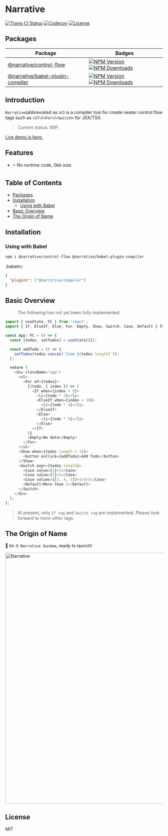 # Narrative

<p>
  <a href="https://travis-ci.org/joe-sky/narrative"><img src="https://travis-ci.org/joe-sky/narrative.svg?branch=master" alt="Travis CI Status"></a>
  <a href="https://codecov.io/gh/joe-sky/narrative"><img src="https://codecov.io/gh/joe-sky/narrative/branch/master/graph/badge.svg" alt="Codecov"></a>
  <a href="https://www.npmjs.com/package/@narrative/core"><img src="https://img.shields.io/npm/l/@narrative/core.svg" alt="License"></a>
</p>

## Packages

| Package                                                                                                             | Badges                                                                                                                                                                                                                                                                                                                                                       |
| ------------------------------------------------------------------------------------------------------------------- | ------------------------------------------------------------------------------------------------------------------------------------------------------------------------------------------------------------------------------------------------------------------------------------------------------------------------------------------------------------ |
| [@narrative/control-flow](https://github.com/joe-sky/narrative/tree/master/packages/control-flow)                   | <a href="https://www.npmjs.org/package/@narrative/control-flow"><img src="https://img.shields.io/npm/v/@narrative/control-flow.svg" alt="NPM Version"></a> <a href="https://www.npmjs.org/package/@narrative/control-flow"><img src="https://img.shields.io/npm/dm/@narrative/control-flow.svg" alt="NPM Downloads"></a>                                     |
| [@narrative/babel-plugin-compiler](https://github.com/joe-sky/narrative/tree/master/packages/babel-plugin-compiler) | <a href="https://www.npmjs.org/package/@narrative/babel-plugin-compiler"><img src="https://img.shields.io/npm/v/@narrative/babel-plugin-compiler.svg" alt="NPM Version"></a> <a href="https://www.npmjs.org/package/@narrative/babel-plugin-compiler"><img src="https://img.shields.io/npm/dm/@narrative/babel-plugin-compiler.svg" alt="NPM Downloads"></a> |

## Introduction

`Narrative`(abbreviated as `nt`) is a compiler tool for create neater control flow tags such as `<If>`/`<For>`/`<Switch>` for JSX/TSX.

> Current status: WIP.

[Live demo is here.](https://codesandbox.io/s/green-resonance-3fz52)

## Features

- ⚡ No runtime code, 0kb size.

<!-- - 🌟 **Goal:** A utility-first idea that run JSX at any expressions or statements.
- ✨ **Small:** Tiny size. `core`(about `750b`, can be used independently); `control-statement`(about `1.2kb`, optional).
- 💫 **Simple:** No new syntax, just like regular JSX.
- ⭐ **Type safe:** Developed by TypeScript, supports type inference.
- 🔥 **Cross frameworks:** One write, run in multiple frameworks(React/Vue/Vanilla JS/etc).
- 🔧 **Extensible:** Everything is extensible.
- 🚀 **No dependencies** No any dependencies(except compiler). -->

## Table of Contents

<!-- - [Features](#features) -->

- [Packages](#packages)
- [Installation](#installation)
  - [Using with Babel](#using-with-babel)
- [Basic Overview](#basic-overview)
- [The Origin of Name](#the-origin-of-name)

## Installation

### Using with Babel

```bash
npm i @narrative/control-flow @narrative/babel-plugin-compiler
```

.babelrc:

```json
{
  "plugins": ["@narrative/compiler"]
}
```

## Basic Overview

> The following has not yet been fully implemented.

```js
import { useState, FC } from 'react';
import { If, ElseIf, Else, For, Empty, Show, Switch, Case, Default } from '@narrative/control-flow';

const App: FC = () => {
  const [todos, setTodos] = useState([]);

  const addTodo = () => {
    setTodos(todos.concat(`Item ${todos.length}`));
  };

  return (
    <div className="app">
      <ul>
        <For of={todos}>
          {(todo, { index }) => (
            <If when={index > 5}>
              <li>{todo * 3}</li>
              <ElseIf when={index > 10}>
                <li>{todo * 4}</li>
              </ElseIf>
              <Else>
                <li>{todo * 5}</li>
              </Else>
            </If>
          )}
          <Empty>No data</Empty>
        </For>
      </ul>
      <Show when={todos.length < 10}>
        <button onClick={addTodo}>Add Todo</button>
      </Show>
      <Switch expr={todos.length}>
        <Case value={1}>1</Case>
        <Case value={2}>2</Case>
        <Case values={[3, 4, 5]}>3/4/5</Case>
        <Default>More than 2</Default>
      </Switch>
    </div>
  );
};
```

> At present, only `If tag` and `Switch tag` are implemented. Please look forward to more other tags.

## The Origin of Name

🤖 `RX-9 Narrative Gundam`, ready to launch!

<p>
  <img src="https://user-images.githubusercontent.com/12705724/128486426-a0a22884-7ea4-4b64-ae17-a19bc43dd3f2.jpg" alt="Narrative" width="800" />
</p>

## License

MIT
